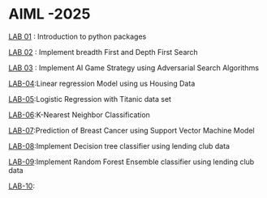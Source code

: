 # AIML -2025
[LAB 01](https://github.com/keerthana-24-dharmaram/AIML-2025/blob/main/Lab01_AIML.ipynb) : Introduction to python packages

[LAB 02](https://github.com/keerthana-24-dharmaram/AIML-2025/blob/main/Lab_02.ipynb) : Implement breadth  First and Depth First Search

[LAB 03](https://github.com/keerthana-24-dharmaram/AIML-2025/blob/main/LAB_03.ipynb) : Implement AI Game Strategy using Adversarial Search Algorithms

[LAB-04](https://github.com/keerthana-24-dharmaram/AIML-2025/blob/main/LAB_04.ipynb):Linear regression Model using us Housing Data

[LAB-05](https://github.com/keerthana-24-dharmaram/AIML-2025/blob/main/Lab_05.ipynb):Logistic Regression with Titanic data set

[LAB-06](https://github.com/keerthana-24-dharmaram/AIML-2025/blob/main/Lab_06.ipynb):K-Nearest Neighbor Classification

[LAB-07](https://github.com/keerthana-24-dharmaram/AIML-2025/blob/main/Lab_07.ipynb):Prediction of Breast Cancer using Support Vector Machine Model

[LAB-08](https://github.com/keerthana-24-dharmaram/AIML-2025/blob/main/LAB_08.ipynb):Implement Decision tree classifier using lending club data

[LAB-09](https://github.com/keerthana-24-dharmaram/AIML-2025/blob/main/Lab_09.ipynb):Implement Random Forest Ensemble classifier using lending club data

[LAB-10](https://github.com/keerthana-24-dharmaram/AIML-2025/blob/main/lab10_kmeans.ipynb):
